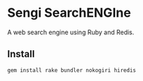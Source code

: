 # Sengi SearchENGIne

A web search engine using Ruby and Redis.

## Install

	gem install rake bundler nokogiri hiredis
